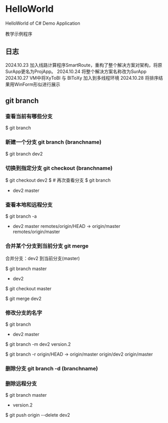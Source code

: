 # HelloWorld
HelloWorld of C# Demo Application

教学示例程序

## 日志
2024.10.23 加入线路计算程序SmartRoute，重构了整个解决方案对架构，将原SurApp更名为ProjApp。
2024.10.24 将整个解决方案名称改为SurApp
2024.10.27 VM中将XyToBl 与 BlToXy 加入到多线程环境 
2024.10.28 将排序结果用WinForm形似进行展示

## git branch

###  查看当前有哪些分支
$ git branch

###  新建一个分支  git branch    (branchname)
$ git branch dev2

### 切换到指定分支  git checkout (branchname)
$ git checkout dev2
$ # 再次查看分支
$ git branch
* dev2
  master
  
 ### 查看本地和远程分支
 $ git branch -a
* dev2
  master
  remotes/origin/HEAD -> origin/master
  remotes/origin/master
   
### 合并某个分支到当前分支  git merge
合并分支：dev2 到当前分支(master)

$ git branch
  master
* dev2

$ git checkout master

$ git merge dev2

### 修改分支的名字
$ git branch
* dev2
  master

$ git branch -m dev2 version.2

$ git branch -r
  origin/HEAD -> origin/master
  origin/dev2
  origin/master
  
   ### 删除分支 git branch -d (branchname)
   
  ### 删除远程分支
  $ git branch
  master
* version.2

$ git push origin --delete dev2
